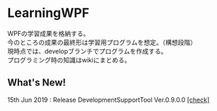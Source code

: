 # LearningWPF
WPFの学習成果を格納する。  
今のところの成果の最終形は学習用プログラムを想定。（構想段階）  
現時点では、developブランチでプログラムを作成する。  
プログラミング時の知識はwikiにまとめる。

## What's New!
15th Jun 2019 : Release DevelopmentSupportTool Ver.0.9.0.0 [[check]][releaseLink1]

[releaseLink1]:https://github.com/vallsun/LearningWPF/wiki/V.0.9.0.0
